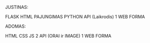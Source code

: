 JUSTINAS:

FLASK HTML PAJUNGIMAS
PYTHON API (Laikrodis)
1 WEB FORMA


ADOMAS:

HTML
CSS
JS 2 API (ORAI ir IMAGE)
1 WEB FORMA

